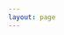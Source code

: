 ```yaml
---
layout: page
---
```

<script setup>
import {
  VPTeamPage,
  VPTeamPageTitle,
  VPTeamMembers
} from 'vitepress/theme'

const members = [
  {
    avatar: 'https://avatars.githubusercontent.com/u/38976485',
    name: 'Yushi Zhang',
    title: 'Creator',
    links: [
      { icon: 'github', link: 'https://github.com/formattor' }
    ]
  }
]
</script>

<VPTeamPage>
  <VPTeamPageTitle>
    <template #title>
      Our Team
    </template>
    <template #lead>
      JUST ME
    </template>
  </VPTeamPageTitle>
  <VPTeamMembers
    :members="members"
  />
</VPTeamPage>